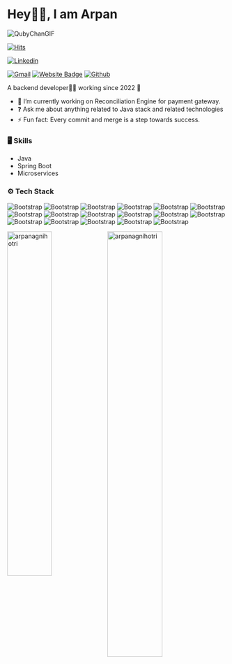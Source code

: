 # Hey🙋‍♂️, I am Arpan
![QubyChanGIF](https://github.com/user-attachments/assets/fc533586-4323-49d3-823b-78ff45d5e561)


[![Hits](https://hits.seeyoufarm.com/api/count/incr/badge.svg?url=https%3A%2F%2Fgithub.com%2Farpanagnihotri%2Farpanagnihotri&count_bg=%2379C83D&title_bg=%23555555&icon=&icon_color=%23E7E7E7&title=Profile+Views&edge_flat=false)](https://hits.seeyoufarm.com)

[![Linkedin](https://img.shields.io/badge/-LinkedIn-blue?style=flat&logo=Linkedin&logoColor=white)](https://www.linkedin.com/in/arpan-agnihotri/)

[![Gmail](https://img.shields.io/badge/-Gmail-c14438?style=flat&logo=Gmail&logoColor=white)](mailto:arpanagnihotri22@gmail.com)
[![Website Badge](https://img.shields.io/badge/-Website-c14438?style=flat&logo=Google-Chrome&logoColor=white&link=https://agnihotri.netlify.app/)](https://agnihotri.netlify.app/)
[![Github](https://img.shields.io/github/followers/arpanagnihotri?label=Follow&style=social)](https://github.com/arpanagnihotri)

A backend developer👨‍💻 working since 2022 🚀
- 🔭 I’m currently working on Reconciliation Engine for payment gateway.
- ❓ Ask me about anything related to Java stack and related technologies
- ⚡ Fun fact: Every commit and merge is a step towards success.


### 🖥 Skills

- Java
- Spring Boot
- Microservices
### ⚙️ Tech Stack

![Bootstrap](https://img.shields.io/badge/-Java-05122A?style=flat-square&logo=Java&color=353535) ![Bootstrap](https://img.shields.io/badge/-Spring-05122A?style=flat-square&logo=Spring&color=353535) ![Bootstrap](https://img.shields.io/badge/-Spring%20Boot-05122A?style=flat-square&logo=Spring-Boot&color=353535) ![Bootstrap](https://img.shields.io/badge/-Spring%20Data%20JPA-05122A?style=flat-square&logo=Spring-Data-JPA&color=353535) ![Bootstrap](https://img.shields.io/badge/-Microservices-05122A?style=flat-square&logo=Microservices&color=353535) ![Bootstrap](https://img.shields.io/badge/-My%20SQL-05122A?style=flat-square&logo=My-SQL&color=353535) ![Bootstrap](https://img.shields.io/badge/-HTML-05122A?style=flat-square&logo=HTML&color=353535) ![Bootstrap](https://img.shields.io/badge/-CSS-05122A?style=flat-square&logo=CSS&color=353535) ![Bootstrap](https://img.shields.io/badge/-Angular-05122A?style=flat-square&logo=Angular&color=353535) ![Bootstrap](https://img.shields.io/badge/-Git%20-05122A?style=flat-square&logo=Git&color=353535) ![Bootstrap](https://img.shields.io/badge/-Postman-05122A?style=flat-square&logo=Postman&color=353535) ![Bootstrap](https://img.shields.io/badge/-Apache%20Tomcat-05122A?style=flat-square&logo=Apache-Tomcat&color=353535) ![Bootstrap](https://img.shields.io/badge/-Sonarqube-05122A?style=flat-square&logo=Sonarqube&color=353535) ![Bootstrap](https://img.shields.io/badge/-Swagger-05122A?style=flat-square&logo=Swagger&color=353535) ![Bootstrap](https://img.shields.io/badge/-Junit%20-05122A?style=flat-square&logo=Junit&color=353535) ![Bootstrap](https://img.shields.io/badge/-Mockito-05122A?style=flat-square&logo=Mockito&color=353535) ![Bootstrap](https://img.shields.io/badge/-Hibernate-05122A?style=flat-square&logo=Hibernate&color=353535)

<div>
  <img width="45%" align="left" src="https://github-readme-stats.vercel.app/api/top-langs?username=arpanagnihotri&show_icons=true&locale=en&layout=compact" alt="arpanagnihotri" />
  <img width="50%"  src="https://github-readme-streak-stats.herokuapp.com/?user=arpanagnihotri&" alt="arpanagnihotri" />
</div>

